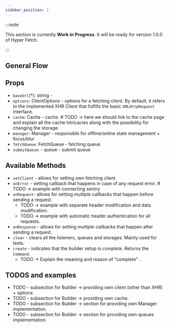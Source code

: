 ```yaml
---
sidebar_position: 1
---
```


:::note

This section is currently **Work in Progress**. It will be ready for version 1.0.0 of Hyper Fetch.

:::

## General Flow

## Props

- `baseUrl`(\*): string -
- `options`: ClientOptions - options for a fetching client. By default, it refers to the implemented XHR Client that
  fulfills the basic `XMLHttpRequest` interface.
- `cache`: Cache - cache. # TODO -> here we should link to the cache page and explain all the cache intricacies along
  with the possibility for changing the storage.
- `manager`: Manager - responsible for offline/online state management + focus/blur
- `fetchQueue`: FetchQueue - fetching queue
- `submitQueue`: - queue - submit queue

## Available Methods

- `setClient` - allows for setting own fetching client
- `onError` - setting callback that happens in case of any request error. # TODO -> example with connecting sentry
- `onRequest`- allows for setting _multiple_ callbacks that happen before sending a request.
  - TODO -> example with separate header modification and data modification.
  - TODO -> example with automatic header authentication for all requests.
- `onResponse` - allows for setting _multiple_ callbacks that happen after sending a request.
- `clear` - clears all the listeners, queues and storages. Mainly used for tests.
- `create` - indicates that the builder setup is _complete_. Returns the `Command`.
  - TODO -> Explain the meaning and reason of "complete" .

## TODOS and examples

- TODO - subsection for Builder -> providing own client (other than XHR) + options
- TODO - subsection for Builder -> providing own cache.
- TODO - subsection for Builder -> section for providing own Manager implementation.
- TODO - subsection for Builder -> section for providing own queues implementation.
